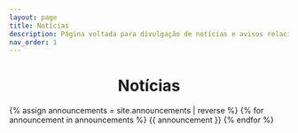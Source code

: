 ```yaml
---
layout: page
title: Notícias
description: Página voltada para divulgação de notícias e avisos relacionados ao curso.
nav_order: 1
---
```


<h1 align="center"> <span style='font-weight: bold;'>Notícias</span> </h1>

{% assign announcements = site.announcements | reverse %}
{% for announcement in announcements %}
{{ announcement }}
{% endfor %}
